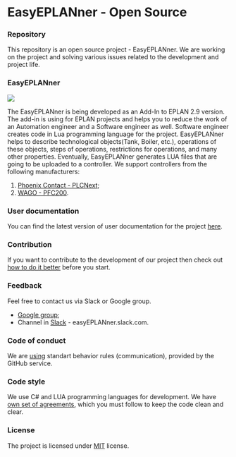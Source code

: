 
# EasyEPLANner - Open Source

### Repository

This repository is an open source project - EasyEPLANner.
We are working on the project and solving various issues related to the development and project life.


### EasyEPLANner

<img src="docs/user_manual/images/EasyEPLANnerPreview.png">

The EasyEPLANner is being developed as an Add-In to EPLAN 2.9 version. The add-in is using for EPLAN projects and helps you to reduce the work of an Automation engineer and a Software engineer as well. 
Software engineer creates code in Lua programming language for the project. EasyEPLANner helps to describe technological objects(Tank, Boiler, etc.), operations of these objects, steps of operations, restrictions for operations, and many other properties. Eventually, EasyEPLANner generates LUA files that are going to be uploaded to a controller. We support controllers from the following manufacturers:

1. [Phoenix Contact - PLCNext](https://github.com/plcnext);
2. [WAGO - PFC200](https://github.com/WAGO).

### User documentation
You can find the latest version of user documentation for the project [here](docs/user_manual/ReadMe.md).


### Contribution
If you want to contribute to the development of our project then check out [how to do it better](docs/contributing.md) before you start.


### Feedback

Feel free to contact us via Slack or Google group.

* [Google group](https://groups.google.com/forum/#!forum/easyEPLANner);
* Channel in [Slack](https://slack.com) - easyEPLANner.slack.com.


### Code of conduct
We are [using](docs/CODE_OF_CONDUCT.md)
standart behavior rules (communication), provided by the GitHub service.


### Code style
We use C# and LUA programming languages for development. We have [own set of agreements](docs/codestyle.md), which you must follow to keep the code clean and clear.


### License
The project is licensed under [MIT](LICENSE.txt) license.
